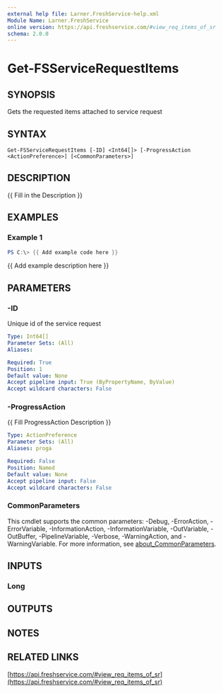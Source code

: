 ```yaml
---
external help file: Larner.FreshService-help.xml
Module Name: Larner.FreshService
online version: https://api.freshservice.com/#view_req_items_of_sr
schema: 2.0.0
---
```


# Get-FSServiceRequestItems

## SYNOPSIS

Gets the requested items attached to service request

## SYNTAX

```text
Get-FSServiceRequestItems [-ID] <Int64[]> [-ProgressAction <ActionPreference>] [<CommonParameters>]
```

## DESCRIPTION

{{ Fill in the Description }}

## EXAMPLES

### Example 1

```powershell
PS C:\> {{ Add example code here }}
```

{{ Add example description here }}

## PARAMETERS

### -ID

Unique id of the service request

```yaml
Type: Int64[]
Parameter Sets: (All)
Aliases:

Required: True
Position: 1
Default value: None
Accept pipeline input: True (ByPropertyName, ByValue)
Accept wildcard characters: False
```

### -ProgressAction

{{ Fill ProgressAction Description }}

```yaml
Type: ActionPreference
Parameter Sets: (All)
Aliases: proga

Required: False
Position: Named
Default value: None
Accept pipeline input: False
Accept wildcard characters: False
```

### CommonParameters

This cmdlet supports the common parameters: -Debug, -ErrorAction, -ErrorVariable, -InformationAction, -InformationVariable, -OutVariable, -OutBuffer, -PipelineVariable, -Verbose, -WarningAction, and -WarningVariable. For more information, see [about_CommonParameters](http://go.microsoft.com/fwlink/?LinkID=113216).

## INPUTS

### Long

## OUTPUTS

## NOTES

## RELATED LINKS

[https://api.freshservice.com/#view_req_items_of_sr](https://api.freshservice.com/#view_req_items_of_sr)


